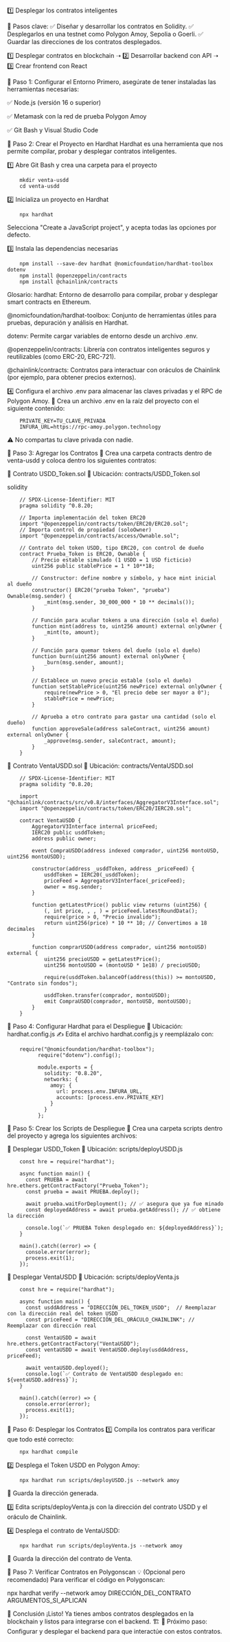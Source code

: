 1️⃣ Desplegar los contratos inteligentes

📌 Pasos clave:
✅ Diseñar y desarrollar los contratos en Solidity.
✅ Desplegarlos en una testnet como Polygon Amoy, Sepolia o Goerli.
✅ Guardar las direcciones de los contratos desplegados.


1️⃣ Desplegar contratos en blockchain  ➝  2️⃣ Desarrollar backend con API  ➝  3️⃣ Crear frontend con React


🔹 Paso 1: Configurar el Entorno
Primero, asegúrate de tener instaladas las herramientas necesarias:

✅ Node.js (versión 16 o superior)

✅ Metamask con la red de prueba Polygon Amoy

✅ Git Bash y Visual Studio Code

🔹 Paso 2: Crear el Proyecto en Hardhat
Hardhat es una herramienta que nos permite compilar, probar y desplegar contratos inteligentes.

1️⃣ Abre Git Bash y crea una carpeta para el proyecto

        mkdir venta-usdd
        cd venta-usdd

2️⃣ Inicializa un proyecto en Hardhat

        npx hardhat

Selecciona "Create a JavaScript project", y acepta todas las opciones por defecto.

3️⃣ Instala las dependencias necesarias

        npm install --save-dev hardhat @nomicfoundation/hardhat-toolbox dotenv
        npm install @openzeppelin/contracts
        npm install @chainlink/contracts

Glosario:
hardhat: Entorno de desarrollo para compilar, probar y desplegar smart contracts en Ethereum.

@nomicfoundation/hardhat-toolbox: Conjunto de herramientas útiles para pruebas, depuración y análisis en Hardhat.

dotenv: Permite cargar variables de entorno desde un archivo .env.

@openzeppelin/contracts: Librería con contratos inteligentes seguros y reutilizables (como ERC-20, ERC-721).

@chainlink/contracts: Contratos para interactuar con oráculos de Chainlink (por ejemplo, para obtener precios externos).


4️⃣ Configura el archivo .env para almacenar las claves privadas y el RPC de Polygon Amoy.
📌 Crea un archivo .env en la raíz del proyecto con el siguiente contenido:

        PRIVATE_KEY=TU_CLAVE_PRIVADA
        INFURA_URL=https://rpc-amoy.polygon.technology
        
⚠️ No compartas tu clave privada con nadie.

🔹 Paso 3: Agregar los Contratos
📌 Crea una carpeta contracts dentro de venta-usdd y coloca dentro los siguientes contratos:

📌 Contrato USDD_Token.sol
📍 Ubicación: contracts/USDD_Token.sol

solidity

        // SPDX-License-Identifier: MIT
        pragma solidity ^0.8.20;
        
        // Importa implementación del token ERC20
        import "@openzeppelin/contracts/token/ERC20/ERC20.sol";
        // Importa control de propiedad (soloOwner)
        import "@openzeppelin/contracts/access/Ownable.sol";
        
        // Contrato del token USDD, tipo ERC20, con control de dueño
        contract Prueba_Token is ERC20, Ownable {
            // Precio estable simulado (1 USDD = 1 USD ficticio)
            uint256 public stablePrice = 1 * 10**18;
        
            // Constructor: define nombre y símbolo, y hace mint inicial al dueño
            constructor() ERC20("prueba Token", "prueba") Ownable(msg.sender) {
                _mint(msg.sender, 30_000_000 * 10 ** decimals());
            }
        
            // Función para acuñar tokens a una dirección (solo el dueño)
            function mint(address to, uint256 amount) external onlyOwner {
                _mint(to, amount);
            }
        
            // Función para quemar tokens del dueño (solo el dueño)
            function burn(uint256 amount) external onlyOwner {
                _burn(msg.sender, amount);
            }
        
            // Establece un nuevo precio estable (solo el dueño)
            function setStablePrice(uint256 newPrice) external onlyOwner {
                require(newPrice > 0, "El precio debe ser mayor a 0");
                stablePrice = newPrice;
            }
        
            // Aprueba a otro contrato para gastar una cantidad (solo el dueño)
            function approveSale(address saleContract, uint256 amount) external onlyOwner {
                _approve(msg.sender, saleContract, amount);
            }
        }



📌 Contrato VentaUSDD.sol
📍 Ubicación: contracts/VentaUSDD.sol


        // SPDX-License-Identifier: MIT
        pragma solidity ^0.8.20;
        
        import "@chainlink/contracts/src/v0.8/interfaces/AggregatorV3Interface.sol";
        import "@openzeppelin/contracts/token/ERC20/IERC20.sol";
        
        contract VentaUSDD {
            AggregatorV3Interface internal priceFeed;
            IERC20 public usddToken;
            address public owner;
        
            event CompraUSDD(address indexed comprador, uint256 montoUSD, uint256 montoUSDD);
        
            constructor(address _usddToken, address _priceFeed) {
                usddToken = IERC20(_usddToken);
                priceFeed = AggregatorV3Interface(_priceFeed);
                owner = msg.sender;
            }
        
            function getLatestPrice() public view returns (uint256) {
                (, int price, , , ) = priceFeed.latestRoundData();
                require(price > 0, "Precio invalido");
                return uint256(price) * 10 ** 10; // Convertimos a 18 decimales
            }
        
            function comprarUSDD(address comprador, uint256 montoUSD) external {
                uint256 precioUSDD = getLatestPrice();
                uint256 montoUSDD = (montoUSD * 1e18) / precioUSDD;
        
                require(usddToken.balanceOf(address(this)) >= montoUSDD, "Contrato sin fondos");
        
                usddToken.transfer(comprador, montoUSDD);
                emit CompraUSDD(comprador, montoUSD, montoUSDD);
            }
        }

🔹 Paso 4: Configurar Hardhat para el Despliegue
📍 Ubicación: hardhat.config.js
✍ Edita el archivo hardhat.config.js y reemplázalo con:


        require("@nomicfoundation/hardhat-toolbox");
              require("dotenv").config();
              
              module.exports = {
                solidity: "0.8.20",
                networks: {
                  amoy: {
                    url: process.env.INFURA_URL,
                    accounts: [process.env.PRIVATE_KEY]
                  }
                }
              };

🔹 Paso 5: Crear los Scripts de Despliegue
📌 Crea una carpeta scripts dentro del proyecto y agrega los siguientes archivos:

📌 Desplegar USDD_Token
📍 Ubicación: scripts/deployUSDD.js

        const hre = require("hardhat");
        
        async function main() {
          const PRUEBA = await hre.ethers.getContractFactory("Prueba_Token");
          const prueba = await PRUEBA.deploy();
        
          await prueba.waitForDeployment(); // ✅ asegura que ya fue minado
          const deployedAddress = await prueba.getAddress(); // ✅ obtiene la dirección
        
          console.log(`✅ PRUEBA Token desplegado en: ${deployedAddress}`);
        }
        
        main().catch((error) => {
          console.error(error);
          process.exit(1);
        });






📌 Desplegar VentaUSDD
📍 Ubicación: scripts/deployVenta.js


        const hre = require("hardhat");
        
        async function main() {
          const usddAddress = "DIRECCIÓN_DEL_TOKEN_USDD";  // Reemplazar con la dirección real del token USDD
          const priceFeed = "DIRECCIÓN_DEL_ORÁCULO_CHAINLINK"; // Reemplazar con dirección real
        
          const VentaUSDD = await hre.ethers.getContractFactory("VentaUSDD");
          const ventaUSDD = await VentaUSDD.deploy(usddAddress, priceFeed);
        
          await ventaUSDD.deployed();
          console.log(`✅ Contrato de VentaUSDD desplegado en: ${ventaUSDD.address}`);
        }
        
        main().catch((error) => {
          console.error(error);
          process.exit(1);
        });
        
🔹 Paso 6: Desplegar los Contratos
1️⃣ Compila los contratos para verificar que todo esté correcto:

        npx hardhat compile

2️⃣ Desplega el Token USDD en Polygon Amoy:

        npx hardhat run scripts/deployUSDD.js --network amoy

📌 Guarda la dirección generada.

3️⃣ Edita scripts/deployVenta.js con la dirección del contrato USDD y el oráculo de Chainlink.

4️⃣ Desplega el contrato de VentaUSDD:

        npx hardhat run scripts/deployVenta.js --network amoy
        
📌 Guarda la dirección del contrato de Venta.

🔹 Paso 7: Verificar Contratos en Polygonscan
💡 (Opcional pero recomendado)
Para verificar el código en Polygonscan:

npx hardhat verify --network amoy DIRECCIÓN_DEL_CONTRATO ARGUMENTOS_SI_APLICAN

🚀 Conclusión
¡Listo! Ya tienes ambos contratos desplegados en la blockchain y listos para integrarse con el backend. 🏗️
📌 Próximo paso: Configurar y desplegar el backend para que interactúe con estos contratos.
